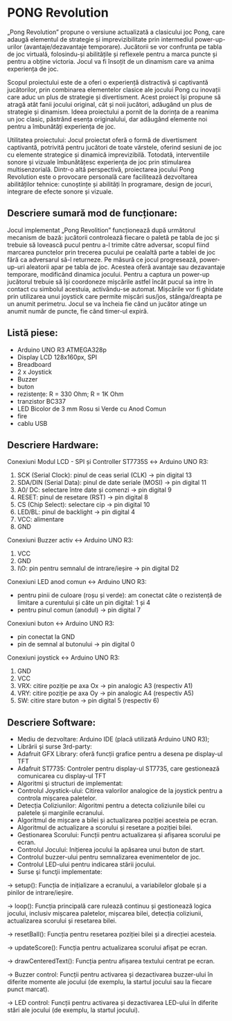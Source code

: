 # PONG Revolution
„Pong Revolution” propune o versiune actualizată a clasicului joc Pong, care adaugă elementul de strategie și imprevizibilitate prin intermediul power-up-urilor (avantaje/dezavantaje temporare). Jucătorii se vor confrunta pe tabla de joc virtuală, folosindu-și abilitățile și reflexele pentru a marca puncte și pentru a obține victoria. Jocul va fi însoțit de un dinamism care va anima experiența de joc.

Scopul proiectului este de a oferi o experiență distractivă și captivantă jucătorilor, prin combinarea elementelor clasice ale jocului Pong cu inovații care aduc un plus de strategie și divertisment. Acest proiect își propune să atragă atât fanii jocului original, cât și noii jucători, adăugând un plus de strategie și dinamism.
Ideea proiectului a pornit de la dorința de a reanima un joc clasic, păstrând esența originalului, dar adăugând elemente noi pentru a îmbunătăți experiența de joc.

Utilitatea proiectului:
Jocul proiectat oferă o formă de divertisment captivantă, potrivită pentru jucători de toate vărstele, oferind sesiuni de joc cu elemente strategice și dinamică imprevizibilă. Totodată, interventiile sonore și vizuale îmbunătățesc experiența de joc prin stimularea multisenzorială.
Dintr-o altă perspectivă, proiectarea jocului Pong Revolution este o provocare personală care facilitează dezvoltarea abilităților tehnice: cunoștințe și abilități în programare, design de jocuri, integrare de efecte sonore și vizuale.

## Descriere sumară mod de funcționare:
Jocul implementat „Pong Revolition” funcționează după următorul mecanism de bază: jucătorii controlează fiecare o paletă pe tabla de joc și trebuie să lovească pucul pentru a-l trimite către adversar, scopul fiind marcarea punctelor prin trecerea pucului pe cealaltă parte a tablei de joc fără ca adversarul să-l returneze. Pe măsură ce jocul progresează, power-up-uri aleatorii apar pe tabla de joc. Acestea oferă avantaje sau dezavantaje temporare, modificând dinamica jocului. Pentru a captura un power-up jucătorul trebuie să își coordoneze mișcările astfel încât pucul sa intre în contact cu simbolul acestuia, activându-se automat. Mișcările vor fi ghidate prin utilizarea unui joystick care permite mișcări sus/jos, stânga/dreapta pe un anumit perimetru.
Jocul se va încheia fie când un jucător atinge un anumit număr de puncte, fie când timer-ul expiră.

## Listă piese:
- Arduino UNO R3 ATMEGA328p
- Display LCD 128x160px, SPI
- Breadboard
- 2 x Joystick
- Buzzer
- buton
- rezistențe: R = 330 Ohm; R = 1K Ohm
- tranzistor BC337
- LED Bicolor de 3 mm Rosu si Verde cu Anod Comun
- fire
- cablu USB

## Descriere Hardware:

Conexiuni Modul LCD - SPI și Controller ST7735S ↔ Arduino UNO R3:
1. SCK (Serial Clock): pinul de ceas serial (CLK) → pin digital 13
2. SDA/DIN (Serial Data): pinul de date seriale (MOSI) → pin digital 11
3. A0/ DC: selectare între date și comenzi → pin digital 9
4. RESET: pinul de resetare (RST) → pin digital 8
5. CS (Chip Select): selectare cip → pin digital 10
6. LED/BL: pinul de backlight → pin digital 4
7. VCC: alimentare
8. GND
   
Conexiuni Buzzer activ ↔ Arduino UNO R3:
1. VCC
2. GND
3. I\O: pin pentru semnalul de intrare/ieșire → pin digital D2
   
Conexiuni LED anod comun ↔ Arduino UNO R3:
- pentru pinii de culoare (roșu și verde): am conectat câte o rezistență de limitare a curentului și câte un pin digital: 1 și 4
- pentru pinul comun (anodul) → pin digital 7
  
Conexiuni buton ↔ Arduino UNO R3:
- pin conectat la GND
- pin de semnal al butonului → pin digital 0
  
Conexiuni joystick ↔ Arduino UNO R3:
1. GND
2. VCC
3. VRX: citire poziție pe axa Ox → pin analogic A3 (respectiv A1)
4. VRY: citire poziție pe axa Oy → pin analogic A4 (respectiv A5)
5. SW: citire stare buton → pin digital 5 (respectiv 6)

## Descriere Software:
- Mediu de dezvoltare: Arduino IDE (placă utilizată Arduino UNO R3);
- Librării şi surse 3rd-party:
- Adafruit GFX Library: oferă funcții grafice pentru a desena pe display-ul TFT
- Adafruit ST7735: Controler pentru display-ul ST7735, care gestionează comunicarea cu display-ul TFT
- Algoritmi şi structuri de implementat:
- Controlul Joystick-ului: Citirea valorilor analogice de la joystick pentru a controla mișcarea paletelor.
- Detecția Coliziunilor: Algoritmi pentru a detecta coliziunile bilei cu paletele și marginile ecranului.
- Algoritmul de mișcare a bilei și actualizarea poziției acesteia pe ecran.
- Algoritmul de actualizare a scorului și resetare a poziției bilei.
- Gestionarea Scorului: Funcții pentru actualizarea și afișarea scorului pe ecran.
- Controlul Jocului: Inițierea jocului la apăsarea unui buton de start.
- Controlul buzzer-ului pentru semnalizarea evenimentelor de joc.
- Controlul LED-ului pentru indicarea stării jocului.
- Surse şi funcţii implementate:
  
-> setup(): Funcția de inițializare a ecranului, a variabilelor globale și a pinilor de intrare/ieșire.

-> loop(): Funcția principală care rulează continuu și gestionează logica jocului, inclusiv mișcarea paletelor, mișcarea bilei, detecția coliziunii, actualizarea scorului și resetarea bilei.

-> resetBall(): Funcția pentru resetarea poziției bilei și a direcției acesteia.

-> updateScore(): Funcția pentru actualizarea scorului afișat pe ecran.

-> drawCenteredText(): Funcția pentru afișarea textului centrat pe ecran.

-> Buzzer control: Funcții pentru activarea și dezactivarea buzzer-ului în diferite momente ale jocului (de exemplu, la startul jocului sau la fiecare punct marcat).   

-> LED control: Funcții pentru activarea și dezactivarea LED-ului în diferite stări ale jocului (de exemplu, la startul jocului).



